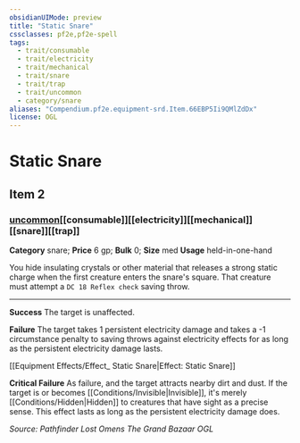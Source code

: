 ```yaml
---
obsidianUIMode: preview
title: "Static Snare"
cssclasses: pf2e,pf2e-spell
tags:
  - trait/consumable
  - trait/electricity
  - trait/mechanical
  - trait/snare
  - trait/trap
  - trait/uncommon
  - category/snare
aliases: "Compendium.pf2e.equipment-srd.Item.66EBP5Ii9QMlZdDx"
license: OGL
---
```

# Static Snare
## Item 2
### [uncommon](uncommon "Uncommon Rarity Trait")[[consumable]][[electricity]][[mechanical]][[snare]][[trap]]

**Category** snare; 
**Price** 6 gp; 
**Bulk** 0; **Size** med
**Usage** held-in-one-hand

You hide insulating crystals or other material that releases a strong static charge when the first creature enters the snare's square. That creature must attempt a `DC 18 Reflex check` saving throw.

* * *

**Success** The target is unaffected.

**Failure** The target takes 1 persistent electricity damage and takes a -1 circumstance penalty to saving throws against electricity effects for as long as the persistent electricity damage lasts.

[[Equipment Effects/Effect_ Static Snare|Effect: Static Snare]]

**Critical Failure** As failure, and the target attracts nearby dirt and dust. If the target is or becomes [[Conditions/Invisible|Invisible]], it's merely [[Conditions/Hidden|Hidden]] to creatures that have sight as a precise sense. This effect lasts as long as the persistent electricity damage does.

*Source: Pathfinder Lost Omens The Grand Bazaar*
*OGL*